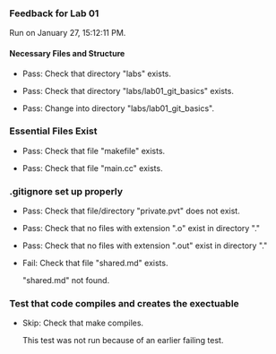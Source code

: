 ### Feedback for Lab 01

Run on January 27, 15:12:11 PM.


#### Necessary Files and Structure

+ Pass: Check that directory "labs" exists.

+ Pass: Check that directory "labs/lab01_git_basics" exists.

+ Pass: Change into directory "labs/lab01_git_basics".


### Essential Files Exist

+ Pass: Check that file "makefile" exists.

+ Pass: Check that file "main.cc" exists.


### .gitignore set up properly

+ Pass: Check that file/directory "private.pvt" does not exist.

+ Pass: Check that no files with extension ".o" exist in directory "."

+ Pass: Check that no files with extension ".out" exist in directory "."

+ Fail: Check that file "shared.md" exists.

     "shared.md" not found.


### Test that code compiles and creates the exectuable

+ Skip: Check that make compiles.

  This test was not run because of an earlier failing test.

